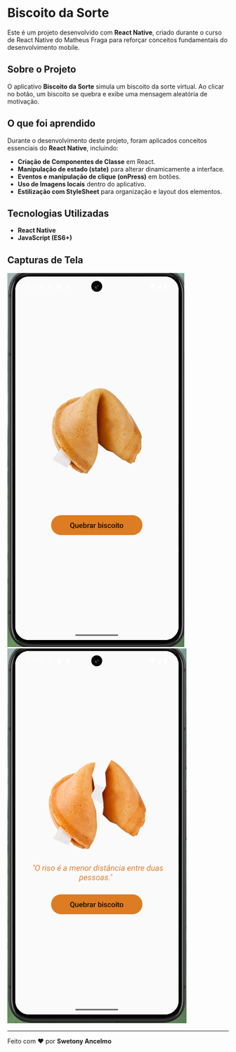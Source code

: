 # Biscoito da Sorte

Este é um projeto desenvolvido com **React Native**, criado durante o curso de React Native do Matheus Fraga para reforçar conceitos fundamentais do desenvolvimento mobile. 

## Sobre o Projeto

O aplicativo **Biscoito da Sorte** simula um biscoito da sorte virtual. Ao clicar no botão, um biscoito se quebra e exibe uma mensagem aleatória de motivação.

## O que foi aprendido

Durante o desenvolvimento deste projeto, foram aplicados conceitos essenciais do **React Native**, incluindo:

- **Criação de Componentes de Classe** em React.
- **Manipulação de estado (state)** para alterar dinamicamente a interface.
- **Eventos e manipulação de clique (onPress)** em botões.
- **Uso de Imagens locais** dentro do aplicativo.
- **Estilização com StyleSheet** para organização e layout dos elementos.

## Tecnologias Utilizadas

- **React Native**
- **JavaScript (ES6+)**


## Capturas de Tela

![Imagem ao abrir o App](./src/imagem1.png)
![Imagem ao clicar no botão](./src/imagem2.png)



---

Feito com ❤️ por **Swetony Ancelmo**
